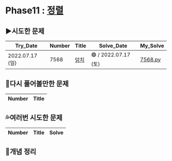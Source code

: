 # Phase11 : [정렬](https://www.acmicpc.net/step/9)



## ▶️시도한 문제

| Try_Date        | Number | Title                                                        | Solve_Date           | My_Solve               |
| --------------- | ------ | ------------------------------------------------------------ | -------------------- | ---------------------- |
| 2022.07.17 (일) | 7568   | [덩치](https://www.acmicpc.net/problem/7568) | 🟢 / 2022.07.17 (토) | [7568.py](./7568.py) |



## 💫다시 풀어볼만한 문제

| Number | Title |
| ------ | ----- |



## 💦여러번 시도한 문제

| Number | Title | Solve |
| ------ | ----- | ----- |



## 📑개념 정리

```python

```

